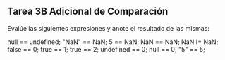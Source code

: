## Tarea 3B Adicional de Comparación


Evalúe las siguientes expresiones y anote el resultado de las mismas:

null == undefined;
"NaN" == NaN;
5 == NaN;
NaN == NaN;
NaN != NaN;
false == 0;
true == 1;
true == 2;
undefined == 0;
null == 0;
"5" == 5;
